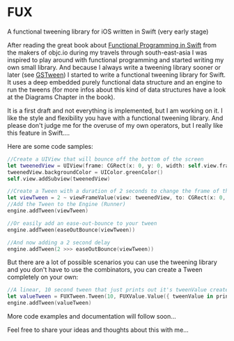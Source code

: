 # FUX
A functional tweening library for iOS written in Swift (very early stage)

After reading the great book about [Functional Programming in Swift](http://www.objc.io/books/) from the makers of objc.io during my travels through south-east-asia I was inspired to play around with functional programming and started writing my own small library.
And because I always write a tweening library sooner or later (see [GSTween](http://github.com/pixelkind/GSTween)) I started to write a functional tweening library for Swift. It uses a deep embedded purely functional data structure and an engine to run the tweens (for more infos about this kind of data structures have a look at the Diagrams Chapter in the book).

It is a first draft and not everything is implemented, but I am working on it. I like the style and flexibility you have with a functional tweening library. And please don't judge me for the overuse of my own operators, but I really like this feature in Swift....

Here are some code samples:

```swift
//Create a UIView that will bounce off the bottom of the screen
let tweenedView = UIView(frame: CGRect(x: 0, y: 0, width: self.view.frame.size.width, height: 100))
tweenedView.backgroundColor = UIColor.greenColor()
self.view.addSubview(tweenedView)

//Create a Tween with a duration of 2 seconds to change the frame of the view, the ~-operator calls a combinator for convenience
let viewTween = 2 ~ viewFrameValue(view: tweenedView, to: CGRect(x: 0, y: self.view.frame.size.height - 100, width: self.view.frame.size.width, height: 100))
//Add the Tween to the Engine (Runner)
engine.addTween(viewTween)

//Or easily add an ease-out-bounce to your tween
engine.addTween(easeOutBounce(viewTween))

//And now adding a 2 second delay
engine.addTween(2 >>> easeOutBounce(viewTween))
```

But there are a lot of possible scenarios you can use the tweening library and you don't have to use the combinators, you can create a Tween completely on your own:

```swift
//A linear, 10 second tween that just prints out it's tweenValue created without combinators or operators
let valueTween = FUXTween.Tween(10, FUXValue.Value({ tweenValue in println("TweenValue: \(tweenValue)") }))
engine.addTween(valueTween)
```

More code examples and documentation will follow soon...

Feel free to share your ideas and thoughts about this with me...